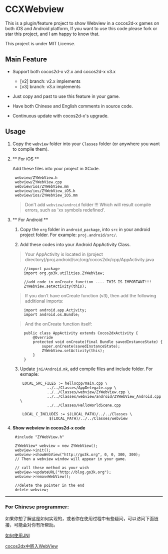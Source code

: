 CCXWebview
==========

This is a plugin/feature project to show Webview in a cocos2d-x games on both iOS and Android platform, If you want to use this code please fork or star this project, and I am happy to know that.

This project is under MIT License.

## Main Feature

* Support both cocos2d-x v2.x and cocos2d-x v3.x

	* [v2] branch: v2.x implements
	* [v3] branch: v3.x implements

* Just copy and past to use this feature in your game.
* Have both Chinese and English comments in source code.
* Continuous update with cocos2d-x's upgrade.


## Usage

1. Copy the `webview` folder into your `Classes` folder (or anywhere you want to compile them).

2. ** For iOS ** 

	Add these files into your project in XCode.
	
		webview/ZYWebView.h
		webview/ZYWebView.cpp
		webview/ios/ZYWebView.mm
		webview/ios/ZYWebView_iOS.h
		webview/ios/ZYWebView_iOS.mm

	> Don't add `webview/android` folder !!! Which will result compile errors, such as 'xx symbols redefined'.

3. ** For Android ** 

	1. Copy the `org` folder in `android_package`, into `src` in your android project folder. For example: `proj.android/src/`.
	
	2. Add these codes into your Android AppActivity Class.

	> Your AppActivity is located in (project directory)/proj.android/src/org/cocos2dx/cpp/AppActivity.java
	
			//import package
			import org.go3k.utilities.ZYWebView;

			//add code in onCreate function ---- THIS IS IMPORTANT!!!
			ZYWebView.setActivity(this);
			
	> If you don't have onCreate function (v3), then add the following additional imports:

			import android.app.Activity;
			import android.os.Bundle;

	> And the onCreate function itself:

			public class AppActivity extends Cocos2dxActivity {
				@Override
    			protected void onCreate(final Bundle savedInstanceState) {
        			super.onCreate(savedInstanceState);
					ZYWebView.setActivity(this);
    			}
			}

	3. Update `jni/Android.mk`, add compile files and include folder. For exmaple:
	
			LOCAL_SRC_FILES := hellocpp/main.cpp \
	                   ../../Classes/AppDelegate.cpp \
	                   ../../Classes/webview/ZYWebView.cpp \
	                   ../../Classes/webview/android/ZYWebView_Android.cpp \
	                   ../../Classes/HelloWorldScene.cpp
	
			LOCAL_C_INCLUDES := $(LOCAL_PATH)/../../Classes \
						$(LOCAL_PATH)/../../Classes/webview


4. **Show webview in cocos2d-x code**


		#include "ZYWebView.h"
		
		ZYWebView* webview = new ZYWebView();
		webview->init();
		webview->showWebView("http://go3k.org", 0, 0, 300, 300);
		// Then a webview window will appear in your game.
		
		// call these method as your wish
		webview->updateURL("http://blog.go3k.org");
		webview->removeWebView();

		//delete the pointer in the end
		delete webview;
		
---
### For Chinese programmer:

如果你想了解这是如何实现的，或者你在使用过程中有些疑问，可以访问下面链接，可能会对你有所帮助。

[如何使用JNI](http://blog.go3k.org/jni0/)

[cocos2dx中嵌入WebView](http://blog.go3k.org/cocos2dx-add-webview/)
